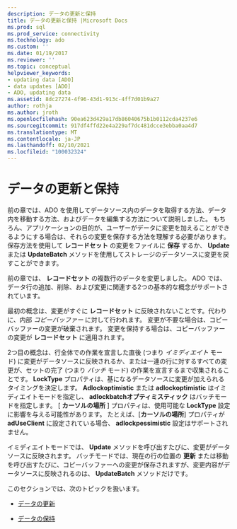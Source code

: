 ```yaml
---
description: データの更新と保持
title: データの更新と保持 |Microsoft Docs
ms.prod: sql
ms.prod_service: connectivity
ms.technology: ado
ms.custom: ''
ms.date: 01/19/2017
ms.reviewer: ''
ms.topic: conceptual
helpviewer_keywords:
- updating data [ADO]
- data updates [ADO]
- ADO, updating data
ms.assetid: 8dc27274-4f96-43d1-913c-4ff7d01b9a27
author: rothja
ms.author: jroth
ms.openlocfilehash: 90ea623d429a17db86040675b1b0112cda4237e6
ms.sourcegitcommit: 917df4ffd22e4a229af7dc481dcce3ebba0aa4d7
ms.translationtype: MT
ms.contentlocale: ja-JP
ms.lasthandoff: 02/10/2021
ms.locfileid: "100032324"
---
```

# <a name="updating-and-persisting-data"></a>データの更新と保持
前の章では、ADO を使用してデータソース内のデータを取得する方法、データ内を移動する方法、およびデータを編集する方法について説明しました。 もちろん、アプリケーションの目的が、ユーザーがデータに変更を加えることができるようにする場合は、それらの変更を保存する方法を理解する必要があります。 保存方法を使用して **レコードセット** の変更をファイルに **保存** するか、 **Update** または **UpdateBatch** メソッドを使用してストレージのデータソースに変更を戻すことができます。  
  
 前の章では、 **レコードセット** の複数行のデータを変更しました。 ADO では、データ行の追加、削除、および変更に関連する2つの基本的な概念がサポートされています。  
  
 最初の概念は、変更がすぐに **レコードセット** に反映されないことです。代わりに、内部 *コピーバッファー* に対して行われます。 変更が不要な場合は、コピーバッファーの変更が破棄されます。 変更を保持する場合は、コピーバッファーの変更が **レコードセット** に適用されます。  
  
 2つ目の概念は、行全体での作業を宣言した直後 (つまり *イミディエイト* モード) に変更がデータソースに反映されるか、または一連の行に対するすべての変更が、セットの完了 (つまり *バッチ* モード) の作業を宣言するまで収集されることです。 **LockType** プロパティは、基になるデータソースに変更が加えられるタイミングを決定します。 **Adlockoptimistic** または **adlockoptimistic** はイミディエイトモードを指定し、 **adlockbatchオプティミスティック** はバッチモードを指定します。 [ **カーソルの場所** ] プロパティは、使用可能な **LockType** 設定に影響を与える可能性があります。 たとえば、[**カーソルの場所**] プロパティが **adUseClient** に設定されている場合、 **adlockpessimistic** 設定はサポートされません。  
  
 イミディエイトモードでは、 **Update** メソッドを呼び出すたびに、変更がデータソースに反映されます。 バッチモードでは、現在の行の位置の **更新** または移動を呼び出すたびに、コピーバッファーへの変更が保存されますが、変更内容がデータソースに反映されるのは、 **UpdateBatch** メソッドだけです。  
  
 このセクションでは、次のトピックを扱います。  
  
-   [データの更新](../../../ado/guide/data/updating-data.md)  
  
-   [データの保持](../../../ado/guide/data/persisting-data.md)
